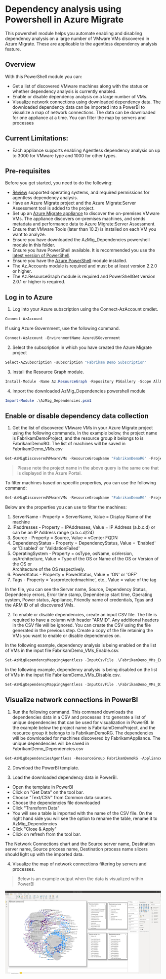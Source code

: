 # Dependency analysis using Powershell in Azure Migrate

This powershell module helps you automate enabling and disabling dependency analysis on a large number of VMware VMs discovered in Azure Migrate. These are applicable to the agentless dependency analysis feature. 

## Overview 
With this PowerShell module you can:
- Get a list of discovered VMware machines along with the status on whether dependency analysis is currently enabled.
- Enable or disable dependency analysis on a large number of VMs.
- Visualize network connections using downloaded dependency data. The downloaded dependency data can be imported into a PowerBI to visualize a map of network connections. The data can be downloaded for one appliance at a time. You can filter the map by servers and processes

## Current Limitations:
- Each appliance supports enabling Agentless dependency analysis on up to 3000 for VMware type and 1000 for other types.

## Pre-requisites
Before you get started, you need to do the following:
- [Review](https://docs.microsoft.com/azure/migrate/migrate-support-matrix-vmware#dependency-analysis-requirements-agentless) supported operating systems, and required permissions for agentless dependency analysis.
- Have an Azure Migrate project and the Azure Migrate:Server Assessment tool is added to the project.
- Set up an [Azure Migrate appliance](https://docs.microsoft.com/azure/migrate/migrate-appliance) to discover the on-premises VMware VMs. The appliance discovers on-premises machines, and sends metadata and performance data to Azure Migrate:Server Assessment.
- Ensure that VMware Tools (later than 10.2) is installed on each VM you want to analyze.
- Ensure you have downloaded the AzMig_Dependencies powershell module in this folder.
- Ensure you have PowerShell available. It is recommended you use the [latest version of PowerShell](https://docs.microsoft.com/powershell/scripting/install/installing-powershell).
- Ensure you have the [Azure PowerShell](https://docs.microsoft.com/powershell/azure/install-az-ps) module installed.
- The Az.Accounts module is required and must be at least version 2.2.0 or higher.
- The Az.ResourceGraph module is required and PowerShellGet version 2.0.1 or higher is required.

## Log in to Azure

1. Log into your Azure subscription using the Connect-AzAccount cmdlet.

```PowerShell
Connect-AzAccount
```

If using Azure Government, use the following command.

```PowerShell
Connect-AzAccount -EnvironmentName AzureUSGovernment
```

2. Select the subscription in which you have created the Azure Migrate project 

```PowerShell
Select-AZSubscription -subscription "Fabrikam Demo Subscription"
```

3. Install the Resource Graph module.

```PowerShell
Install-Module -Name Az.ResourceGraph -Repository PSGallery -Scope AllUsers
```

4. Import the downloaded AzMig_Dependencies powershell module

```PowerShell
Import-Module .\AzMig_Dependencies.psm1
```
## Enable or disable dependency data collection

1. Get the list of discovered VMware VMs in your Azure Migrate project using the following commands. In the example below, the project name is FabrikamDemoProject, and the resource group it belongs to is FabrikamDemoRG. The list of machines will be saved in FabrikamDemo_VMs.csv

```PowerShell
Get-AzMigDiscoveredVMwareVMs -ResourceGroupName "FabrikamDemoRG" -ProjectName "FabrikamDemoProject" -OutputCsvFile "FabrikamDemo_VMs.csv" 
```
> Please note the project name in the above query is the same one that is displayed in the Azure Portal. 

To filter machines based on specific properties, you can use the following command:

```PowerShell
Get-AzMigDiscoveredVMwareVMs -ResourceGroupName "FabrikamDemoRG" -ProjectName "FabrikamDemoProject" -OutputCsvFile "FabrikamDemo_VMs.csv" -Filter @{"Property1" = "Value1" ; "Property2" = "Value2"}
```

Below are the properties you can use to filter the machines:
   1. ServerName       - Property = ServerName, 
                         Value = Display Name of the machine
   2. IPaddresses      - Property = IPAddresses,
                         Value = IP Address (a.b.c.d) or can be an IP Address range (a.b.c.d/24)
   3. Source           - Property = Source, 
                         Value = vCenter FQDN
   4. DependencyStatus - Property = DependencyStatus, 
                         Value = 'Enabled' or 'Disabled' or 'ValidationFailed'
   5. OperatingSystem  - Property = osType, osName, osVersion, osArchitecture,
                         Value = Type of the OS or Name of the OS or Version of the OS or        
                                 Architecture of the OS respectively.
   6. PowerStatus      - Property = PowerStatus,
                         Value = 'ON' or 'OFF'
   7. Tags             - Property = 'asrprotectedmachine', etc.,
                         Value = value of the tag

In the file, you can see the Server name, Source, Dependency Status, Dependency errors, Error time stamp, Dependency start time, Operating system, Power status, Appliance, Friendly name of credentials, Tgas and the ARM ID of all discovered VMs. 

2. To enable or disable dependencies, create an input CSV file. The file is required to have a column with header "ARMID". Any additional headers in the CSV file will be ignored. You can create the CSV using the file generated in the previous step. Create a copy of the file retaining the VMs you want to enable or  disable dependencies on. 

In the following example, dependency analysis is being enabled on the list of VMs in the input file FabrikamDemo_VMs_Enable.csv.

```PowerShell
Set-AzMigDependencyMappingAgentless -InputCsvFile .\FabrikamDemo_VMs_Enable.csv -Enable
```

In the following example, dependency analysis is being disabled on the list of VMs in the input file FabrikamDemo_VMs_Disable.csv.

```PowerShell
Set-AzMigDependencyMappingAgentless -InputCsvFile .\FabrikamDemo_VMs_Disable.csv -Disable
```

## Visualize network connections in PowerBI

1. Run the following command. This command downloads the dependencies data in a CSV and processes it to generate a list of unique dependencies that can be used for visualization in PowerBI. In the example below the project name is FabrikamDemoProject, and the resource group it belongs to is FabrikamDemoRG. The dependencies will be downloaded for machines discovered by FabrikamAppliance. The unique dependencies will be saved in FabrikamDemo_Dependencies.csv

```PowerShell
Get-AzMigDependenciesAgentless -ResourceGroup FabrikamDemoRG -Appliance FabrikamAppliance -ProjectName FabrikamDemoProject -OutputCsvFile "FabrikamDemo_Dependencies.csv"
```

2. Download the PowerBI template. 

3. Load the downloaded dependency data in PowerBI.
- Open the template in PowerBI
- Click on "Get Data" on the tool bar. 
- Choose "Text/CSV" from Common data sources.
- Choose the dependencies file downloaded
- Click "Transform Data"
- You will see a table is imported with the name of the CSV file. On the right hand side you will see the option to rename the table, rename it to AzMig_Dependencies
- Click "Close & Apply"
- Click on refresh from the tool bar.

The Network Connections chart and the Source server name, Destination server name, Source process name, Destination process name slicers should light up with the imported data.

4. Visualize the map of network connections filtering by servers and processes.
> Below is an example output when the data is visualized within PowerBI

![PowerShell Output](images/PowerBI_example_output.jpg)
